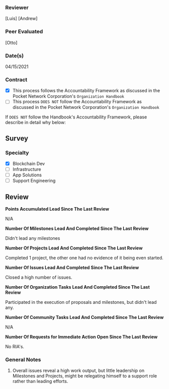 ### Reviewer
[Luis]
[Andrew]
### Peer Evaluated
[Otto]
### Date(s)
04/15/2021
### Contract
- [X] This process follows the Accountability Framework as discussed in the Pocket Network Corporation's `Organization Handbook`
- [ ] This process `DOES NOT` follow the Accountability Framework as discussed in the Pocket Network Corporation's `Organization Handbook`

If `DOES NOT` follow the Handbook's Accountability Framework, please describe in detail why below:

## Survey
### Specialty
- [X] Blockchain Dev
- [ ] Infrastructure
- [ ] App Solutions
- [ ] Support Engineering
## Review
**Points Accumulated Lead Since The Last Review**

N/A

**Number Of Milestones Lead And Completed Since The Last Review**

Didn't lead any milestones

**Number Of Projects Lead And Completed Since The Last Review**

Completed 1 project, the other one had no evidence of it being even started.

**Number Of Issues Lead And Completed Since The Last Review**

Closed a high number of issues.

**Number Of Organization Tasks Lead And Completed Since The Last Review**

Participated in the execution of proposals and milestones, but didn't lead any.

**Number Of Community Tasks Lead And Completed Since The Last Review**

N/A

**Number Of Requests for Immediate Action Open Since The Last Review**

No RIA's.


### General Notes

1. Overall issues reveal a high work output, but little leadership on Milestones and Projects, might be relegating himself to a support role rather than leading efforts.